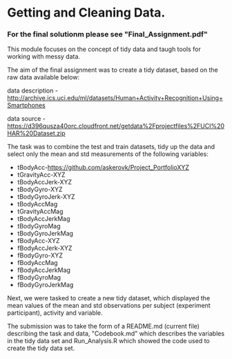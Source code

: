 # Getting and Cleaning Data.

### For the final solutionm please see "Final_Assignment.pdf"

This module focuses on the concept of tidy data and taugh tools for working with messy data.

The aim of the final assignment was to create a tidy dataset, based on the raw data available below:

data description - http://archive.ics.uci.edu/ml/datasets/Human+Activity+Recognition+Using+Smartphones

data source - https://d396qusza40orc.cloudfront.net/getdata%2Fprojectfiles%2FUCI%20HAR%20Dataset.zip

The task was to combine the test and train datasets, tidy up the data and select only the mean and std measurements of the following variables:

* tBodyAcc-https://github.com/askerovk/Project_PortfolioXYZ
* tGravityAcc-XYZ
* tBodyAccJerk-XYZ
* tBodyGyro-XYZ
* tBodyGyroJerk-XYZ
* tBodyAccMag
* tGravityAccMag
* tBodyAccJerkMag
* tBodyGyroMag
* tBodyGyroJerkMag
* fBodyAcc-XYZ
* fBodyAccJerk-XYZ
* fBodyGyro-XYZ
* fBodyAccMag
* fBodyAccJerkMag
* fBodyGyroMag
* fBodyGyroJerkMag

Next, we were tasked to create a new tidy dataset, which displayed the mean values of the mean and std observations per subject (experiment participant), activity and variable. 

The submission was to take the form of a README.md (current file) describing the task and data, "Codebook.md" which describes the variables in the tidy data set and Run_Analysis.R which showed the code used to create the tidy data set. 
